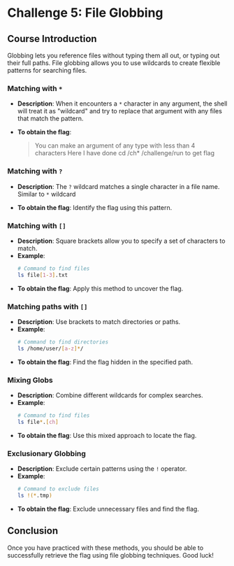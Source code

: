 # Challenge 5: File Globbing

## Course Introduction
Globbing lets you reference files without typing them all out, or typing out their full paths. File globbing allows you to use wildcards to create flexible patterns for searching files.

### Matching with `*`
- **Description**: When it encounters a `*` character in any argument, the shell will treat it as "wildcard" and try to replace that argument with any files that match the pattern.

- **To obtain the flag**:
  > You can make an argument of any type with less than 4 characters
  > Here I have done cd /ch*
  > /challenge/run to get flag
  
### Matching with `?`
- **Description**: The `?` wildcard matches a single character in a file name. Similar to `*`  wildcard 

- **To obtain the flag**: Identify the flag using this pattern.

###  Matching with `[]`
- **Description**: Square brackets allow you to specify a set of characters to match.
- **Example**:
    ```bash
    # Command to find files
    ls file[1-3].txt
    ```
- **To obtain the flag**: Apply this method to uncover the flag.

### Matching paths with `[]`
- **Description**: Use brackets to match directories or paths.
- **Example**:
    ```bash
    # Command to find directories
    ls /home/user/[a-z]*/
    ```
- **To obtain the flag**: Find the flag hidden in the specified path.

### Mixing Globs
- **Description**: Combine different wildcards for complex searches.
- **Example**:
    ```bash
    # Command to find files
    ls file*.[ch]
    ```
- **To obtain the flag**: Use this mixed approach to locate the flag.

### Exclusionary Globbing
- **Description**: Exclude certain patterns using the `!` operator.
- **Example**:
    ```bash
    # Command to exclude files
    ls !(*.tmp)
    ```
- **To obtain the flag**: Exclude unnecessary files and find the flag.

## Conclusion
Once you have practiced with these methods, you should be able to successfully retrieve the flag using file globbing techniques. Good luck!
